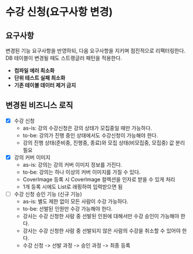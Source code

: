 # 수강 신청(요구사항 변경)

## 요구사항

변경된 기능 요구사항을 반영하되, 다음 요구사항을 지키며 점진적으로 리팩터링한다.
DB 테이블이 변경될 때도 스트랭글러 패턴을 적용한다.

- **컴파일 에러 최소화**
- **단위 테스트 실패 최소화**
- **기존 테이블 데이터 제거 금지**

## 변경된 비즈니스 로직

- [x] 수강 신청
    - as-is: 강의 수강신청은 강의 상태가 모집중일 때만 가능하다.
    - to-be: 강의가 진행 중인 상태에서도 수강신청이 가능해야 한다.
    - 강의 진행 상태(준비중, 진행중, 종료)와 모집 상태(비모집중, 모집중) 값 분리 필요
- [x] 강의 커버 이미지
    - as-is: 강의는 강의 커버 이미지 정보를 가진다.
    - to-be: 강의는 하나 이상의 커버 이미지를 가질 수 있다.
    - CoverImage 등록 시 CoverImage 컬렉션을 인자로 받을 수 있게 처리
    - 1개 등록 시에도 List로 래핑하여 입력받으면 됨
- [ ] 수강 신청 승인 기능 (신규 기능)
    - as-is: 별도 제한 없이 모든 사람이 수강 가능하다.
    - to-be: 선발된 인원만 수강 가능해야 한다.
    - 강사는 수강 신청한 사람 중 선발된 인원에 대해서만 수강 승인이 가능해야 한다.
    - 강사는 수강 신청한 사람 중 선발되지 않은 사람의 수강을 취소할 수 있어야 한다.
    - 수강 신청 -> 선발 과정 -> 승인 과정 -> 최종 등록